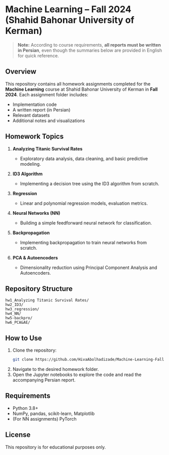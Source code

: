 # Machine Learning – Fall 2024 (Shahid Bahonar University of Kerman)

> **Note:** According to course requirements, **all reports must be written in Persian**, even though the summaries below are provided in English for quick reference.

## Overview
This repository contains all homework assignments completed for the **Machine Learning** course at Shahid Bahonar University of Kerman in **Fall 2024**. Each assignment folder includes:
- Implementation code
- A written report (in Persian)
- Relevant datasets
- Additional notes and visualizations

## Homework Topics

1. **Analyzing Titanic Survival Rates**  
   - Exploratory data analysis, data cleaning, and basic predictive modeling.

2. **ID3 Algorithm**  
   - Implementing a decision tree using the ID3 algorithm from scratch.

3. **Regression**  
   - Linear and polynomial regression models, evaluation metrics.

4. **Neural Networks (NN)**  
   - Building a simple feedforward neural network for classification.

5. **Backpropagation**  
   - Implementing backpropagation to train neural networks from scratch.

6. **PCA & Autoencoders**  
   - Dimensionality reduction using Principal Component Analysis and Autoencoders.

## Repository Structure
```
hw1_Analyzing Titanic Survival Rates/
hw2_ID3/
hw3_regression/
hw4_NN/
hw5-backpro/
hw6_PCA&AE/
```

## How to Use
1. Clone the repository:  
   ```bash
   git clone https://github.com/HivaAbolhadizade/Machine-Learning-Fall-2024-SBUK.git
   ```
2. Navigate to the desired homework folder.  
3. Open the Jupyter notebooks to explore the code and read the accompanying Persian report.

## Requirements
- Python 3.8+
- NumPy, pandas, scikit-learn, Matplotlib
- (For NN assignments) PyTorch

## License
This repository is for educational purposes only.
